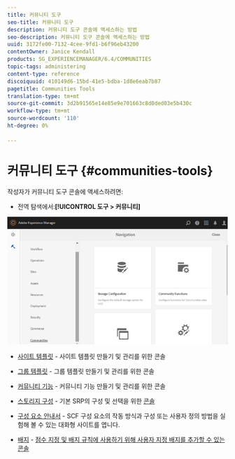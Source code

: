 ```yaml
---
title: 커뮤니티 도구
seo-title: 커뮤니티 도구
description: 커뮤니티 도구 콘솔에 액세스하는 방법
seo-description: 커뮤니티 도구 콘솔에 액세스하는 방법
uuid: 3172fe00-7132-4cee-9fd1-b6f96eb43200
contentOwner: Janice Kendall
products: SG_EXPERIENCEMANAGER/6.4/COMMUNITIES
topic-tags: administering
content-type: reference
discoiquuid: 410149d6-15bd-41e5-bdba-1d8e6eab7b87
pagetitle: Communities Tools
translation-type: tm+mt
source-git-commit: 3d2b91565e14e85e9e701663c8d0ded03e5b430c
workflow-type: tm+mt
source-wordcount: '110'
ht-degree: 0%

---
```



# 커뮤니티 도구 {#communities-tools}

작성자가 커뮤니티 도구 콘솔에 액세스하려면:

* 전역 탐색에서:**[!UICONTROL 도구 > 커뮤니티]**

![chlimage_1-129](assets/chlimage_1-129.png)

* [사이트 템플릿](sites.md)  - 사이트 템플릿 만들기 및 관리를 위한 콘솔
* [그룹 템플릿](tools-groups.md) - 그룹 템플릿 만들기 및 관리를 위한 콘솔
* [커뮤니티 기능](functions.md) - 커뮤니티 기능 만들기 및 관리를 위한 콘솔
* [스토리지 구성](srp-config.md)  - 기본 SRP의 구성 및 선택을 위한  [콘솔](working-with-srp.md)

* [구성 요소 안내서](components-guide.md)  - SCF 구성 요소의 작동 방식과 구성 또는 사용자 정의 방법을 실험해 볼 수 있는 대화형 사이트를 엽니다.
* [배지](badges.md)  -  [점수 지정 및 배지 규칙에 사용하기 위해 사용자 지정 배지를 추가할 수 있는 콘솔](implementing-scoring.md)

